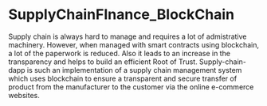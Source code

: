 # SupplyChainFInance_BlockChain

Supply chain is always hard to manage and requires a lot of admistrative machinery. However, when managed with smart contracts using blockchain, a lot of the paperwork is reduced. Also it leads to an increase in the transparency and helps to build an efficient Root of Trust. Supply-chain-dapp is such an implementation of a supply chain management system which uses blockchain to ensure a transparent and secure transfer of product from the manufacturer to the customer via the online e-commerce websites.
